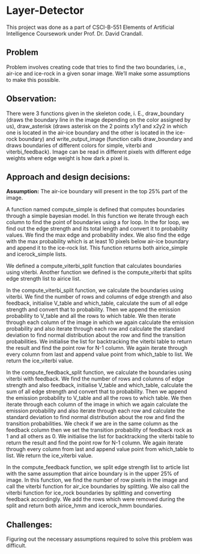 # Layer-Detector

This project was done as a part of CSCI-B-551 Elements of Artificial Intelligence Coursework under Prof. Dr. David Crandall.

## Problem
Problem involves creating code that tries to find the two boundaries, i.e., air-ice and ice-rock in a given sonar image. We’ll make some assumptions to make this possible.

## Observation:

There were 3 functions given in the skeleton code, i. E., draw_boundary (draws the boundary line in the image depending on the color assigned by us), draw_asterisk (draws asterisk on the 2 points x1y1 and x2y2 in which one is located in the air-ice boundary and the other is located in the ice-rock boundary) and write_output_image (function calls draw_boundary and draws boundaries of different colors for simple, viterbi and viterbi_feedback). 
Image can be read in different pixels with different edge weights where edge weight is how dark a pixel is. 

## Approach and design decisions:

**Assumption:** The air-ice boundary will present in the top 25% part of the image.

A function named compute_simple is defined that computes boundaries through a simple bayesian model. In this function we iterate through each column to find the point of boundaries using a for loop. In the for loop, we find out the edge strength and its total length and convert it to probability values. We find the max edge and probability index. We also find the edge with the max probability which is at least 10 pixels below air-ice boundary and append it to the ice-rock list. This function returns both airice_simple and icerock_simple lists.

We defined a compute_viterbi_split function that calculates boundaries using viterbi. Another function we defined is the compute_viterbi that splits edge strength list to airice list. 

In the compute_viterbi_split function, we calculate the boundaries using viterbi. We find the number of rows and columns of edge strength and also feedback, initialise V_table and which_table, calculate the sum of all edge strength and convert that to probability. Then we append the emission probability to V_table and all the rows to which table. We then iterate through each column of the image in which we again calculate the emission probability and also iterate through each row and calculate the standard deviation to find normal distribution about the row and find the transition probabilities. We initialise the list for backtracking the viterbi table to return the result and find the point row for N-1 column. We again iterate through every column from last and append value point from which_table to list. We return the ice_viterbi value.

In the compute_feedback_split function, we calculate the boundaries using viterbi with feedback. We find the number of rows and columns of edge strength and also feedback, initialise V_table and which_table, calculate the sum of all edge strength and convert that to probability. Then we append the emission probability to V_table and all the rows to which table. We then iterate through each column of the image in which we again calculate the emission probability and also iterate through each row and calculate the standard deviation to find normal distribution about the row and find the transition probabilities. We check if we are in the same column as the feedback column then we set the transition probability of feedback rock as 1 and all others as 0. We initialise the list for backtracking the viterbi table to return the result and find the point row for N-1 column. We again iterate through every column from last and append value point from which_table to list. We return the ice_viterbi value.

In the compute_feedback function, we split edge strength list to article list with the same assumption that airice boundary is in the upper 25% of image. In this function, we find the number of row pixels in the image and call the viterbi function for air_ice boundaries by splitting. We also call the viterbi function for ice_rock boundaries by splitting and converting feedback accordingly. We add the rows which were removed during the split and return both airice_hmm and icerock_hmm boundaries.

## Challenges:

Figuring out the necessary assumptions required to solve this problem was difficult.

